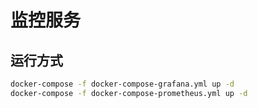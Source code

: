 # 监控服务

## 运行方式

```bash
docker-compose -f docker-compose-grafana.yml up -d
docker-compose -f docker-compose-prometheus.yml up -d
```

